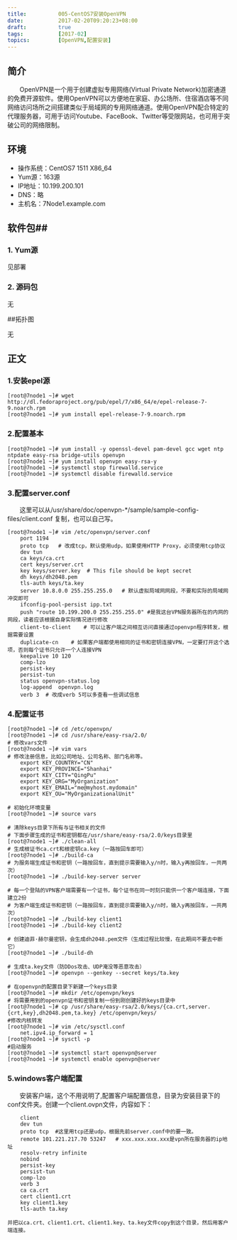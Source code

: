 ```yaml
---
title:          005-CentOS7安装OpenVPN
date:           2017-02-20T09:20:23+08:00
draft:          true
tags:           [2017-02]
topics:         [OpenVPN,配置安装]
---
```



## 简介
&#160; &#160; &#160; &#160;OpenVPN是一个用于创建虚拟专用网络(Virtual Private Network)加密通道的免费开源软件。使用OpenVPN可以方便地在家庭、办公场所、住宿酒店等不同网络访问场所之间搭建类似于局域网的专用网络通道。使用OpenVPN配合特定的代理服务器，可用于访问Youtube、FaceBook、Twitter等受限网站，也可用于突破公司的网络限制。
<!--more-->
## 环境

+ 操作系统：CentOS7 1511 X86_64
+ Yum源：163源 
+ IP地址：10.199.200.101
+ DNS：略
+ 主机名：7Node1.example.com

## 软件包##

### 1. Yum源
见部署
### 2. 源码包
无

##拓扑图

无

## 正文

### 1.安装epel源

	[root@7node1 ~]# wget http://dl.fedoraproject.org/pub/epel/7/x86_64/e/epel-release-7-9.noarch.rpm
	[root@7node1 ~]# yum install epel-release-7-9.noarch.rpm

### 2.配置基本

	[root@7node1 ~]# yum install -y openssl-devel pam-devel gcc wget ntp ntpdate easy-rsa bridge-utils openvpn
	[root@7node1 ~]# yum install openvpn easy-rsa-y
	[root@7node1 ~]# systemctl stop firewalld.service
	[root@7node1 ~]# systemctl disable firewalld.service

### 3.配置server.conf

&#160; &#160; &#160; &#160;这里可以从/usr/share/doc/openvpn-*/sample/sample-config-files/client.conf 复制，也可以自己写。

	[root@7node1 ~]# vim /etc/openvpn/server.conf
		port 1194
		proto tcp	# 改成tcp，默认使用udp，如果使用HTTP Proxy，必须使用tcp协议
		dev tun
		ca keys/ca.crt
		cert keys/server.crt
		key keys/server.key  # This file should be kept secret
		dh keys/dh2048.pem
		tls-auth keys/ta.key
		server 10.8.0.0 255.255.255.0	# 默认虚拟局域网网段，不要和实际的局域网冲突即可
		ifconfig-pool-persist ipp.txt
		push "route 10.199.200.0 255.255.255.0"	#是我这台VPN服务器所在的内网的网段，读者应该根据自身实际情况进行修改
		client-to-client	# 可以让客户端之间相互访问直接通过openvpn程序转发，根据需要设置
		duplicate-cn	# 如果客户端都使用相同的证书和密钥连接VPN，一定要打开这个选项，否则每个证书只允许一个人连接VPN
		keepalive 10 120
		comp-lzo
		persist-key
		persist-tun
		status openvpn-status.log
		log-append  openvpn.log
		verb 3	# 改成verb 5可以多查看一些调试信息

### 4.配置证书

	[root@7node1 ~]# cd /etc/openvpn/
	[root@7node1 ~]# cd /usr/share/easy-rsa/2.0/
	# 修改vars文件
	[root@7node1 ~]# vim vars
	# 修改注册信息，比如公司地址、公司名称、部门名称等。
		export KEY_COUNTRY="CN"
		export KEY_PROVINCE="Shanhai"
		export KEY_CITY="QingPu"
		export KEY_ORG="MyOrganization"
		export KEY_EMAIL="me@myhost.mydomain"
		export KEY_OU="MyOrganizationalUnit"

	# 初始化环境变量
	[root@7node1 ~]# source vars
 
	# 清除keys目录下所有与证书相关的文件
	# 下面步骤生成的证书和密钥都在/usr/share/easy-rsa/2.0/keys目录里
	[root@7node1 ~]# ./clean-all
	# 生成根证书ca.crt和根密钥ca.key（一路按回车即可）
	[root@7node1 ~]# ./build-ca
	# 为服务端生成证书和密钥（一路按回车，直到提示需要输入y/n时，输入y再按回车，一共两次）
	[root@7node1 ~]# ./build-key-server server
 
	# 每一个登陆的VPN客户端需要有一个证书，每个证书在同一时刻只能供一个客户端连接，下面建立2份
	# 为客户端生成证书和密钥（一路按回车，直到提示需要输入y/n时，输入y再按回车，一共两次）
	[root@7node1 ~]# ./build-key client1
	[root@7node1 ~]# ./build-key client2
 
	# 创建迪菲·赫尔曼密钥，会生成dh2048.pem文件（生成过程比较慢，在此期间不要去中断它）
	[root@7node1 ~]# ./build-dh
 
	# 生成ta.key文件（防DDos攻击、UDP淹没等恶意攻击）
	[root@7node1 ~]# openvpn --genkey --secret keys/ta.key

	# 在openvpn的配置目录下新建一个keys目录
	[root@7node1 ~]# mkdir /etc/openvpn/keys
	# 将需要用到的openvpn证书和密钥复制一份到刚创建好的keys目录中
	[root@7node1 ~]# cp /usr/share/easy-rsa/2.0/keys/{ca.crt,server.{crt,key},dh2048.pem,ta.key} /etc/openvpn/keys/
	#修改内核转发
	[root@7node1 ~]# vim /etc/sysctl.conf 
		net.ipv4.ip_forward = 1
	[root@7node1 ~]# sysctl -p
	#启动服务
	[root@7node1 ~]# systemctl start openvpn@server
	[root@7node1 ~]# systemctl enable openvpn@server

### 5.windows客户端配置
&#160; &#160; &#160; &#160;安装客户端，这个不用说明了,配置客户端配置信息，目录为安装目录下的conf文件夹。创建一个client.ovpn文件，内容如下：

		client
		dev tun
		proto tcp  #这里用tcp还是udp，根据先前server.conf中的要一致。
		remote 101.221.217.70 53247   # xxx.xxx.xxx.xxx是vpn所在服务器的ip地址
		resolv-retry infinite
		nobind
		persist-key
		persist-tun
		comp-lzo
		verb 3
		ca ca.crt
		cert client1.crt
		key client1.key
		tls-auth ta.key

	并把以ca.crt、client1.crt、client1.key、ta.key文件copy到这个目录，然后用客户端连接。

